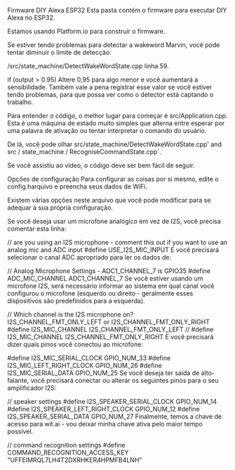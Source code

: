 Firmware DIY Alexa ESP32
Esta pasta contém o firmware para executar DIY Alexa no ESP32.

Estamos usando Platform.io para construir o firmware.

Se estiver tendo problemas para detectar a wakeword Marvin, você pode tentar diminuir o limite de detecção:

/src/state_machine/DetectWakeWordState.cpp linha 59.

if (output > 0.95)
Altere 0,95 para algo menor e você aumentará a sensibilidade. Também vale a pena registrar esse valor se você estiver tendo problemas, para que possa ver como o detector está captando o trabalho.

Para entender o código, o melhor lugar para começar é src/Application.cpp. Esta é uma máquina de estado muito simples que alterna entre esperar por uma palavra de ativação ou tentar interpretar o comando do usuário.

De lá, você pode olhar src/state_machine/DetectWakeWordState.cpp' and src / state_machine / RecogniseCommandState.cpp`.

Se você assistiu ao vídeo, o código deve ser bem fácil de seguir.

Opções de configuração
Para configurar as coisas por si mesmo, edite o config.harquivo e preencha seus dados de WiFi.

Existem várias opções neste arquivo que você pode modificar para se adequar à sua própria configuração.

Se você deseja usar um microfone analógico em vez de I2S, você precisa comentar esta linha:

// are you using an I2S microphone - comment this out if you want to use an analog mic and ADC input
#define USE_I2S_MIC_INPUT
E você precisará selecionar o canal ADC apropriado para ler os dados de:

// Analog Microphone Settings - ADC1_CHANNEL_7 is GPIO35
#define ADC_MIC_CHANNEL ADC1_CHANNEL_7
Se você estiver usando um microfone I2S, será necessário informar ao sistema em qual canal você configurou o microfone (esquerdo ou direito - geralmente esses dispositivos são predefinidos para a esquerda).

// Which channel is the I2S microphone on? I2S_CHANNEL_FMT_ONLY_LEFT or I2S_CHANNEL_FMT_ONLY_RIGHT
#define I2S_MIC_CHANNEL I2S_CHANNEL_FMT_ONLY_LEFT
// #define I2S_MIC_CHANNEL I2S_CHANNEL_FMT_ONLY_RIGHT
E você precisará dizer quais pinos você conectou ao microfone:

#define I2S_MIC_SERIAL_CLOCK GPIO_NUM_33
#define I2S_MIC_LEFT_RIGHT_CLOCK GPIO_NUM_26
#define I2S_MIC_SERIAL_DATA GPIO_NUM_25
Se você deseja ter saída de alto-falante, você precisará conectar ou alterar os seguintes pinos para o seu amplificador I2S:

// speaker settings
#define I2S_SPEAKER_SERIAL_CLOCK GPIO_NUM_14
#define I2S_SPEAKER_LEFT_RIGHT_CLOCK GPIO_NUM_12
#define I2S_SPEAKER_SERIAL_DATA GPIO_NUM_27
Finalmente, temos a chave de acesso para wit.ai - vou deixar minha chave ativa pelo maior tempo possível.

// command recognition settings
#define COMMAND_RECOGNITION_ACCESS_KEY "UFFEIMRQL7LH4T2DXRHKER4HPMFB4LNH"